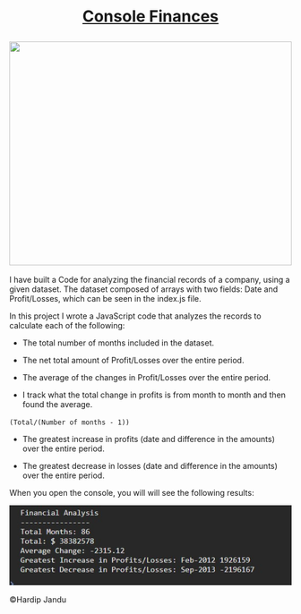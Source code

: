 # <p align="center"><ins>Console Finances</ins></p>

<p align="center">
  <img width="100%" height="400" src="https://github.com/HJandu/Console-Finances/assets/116304118/7e39a760-6bdb-4960-bddd-25c7714a9659">
</p>



I have built a Code for analyzing the financial records of a company, using a given dataset. The dataset composed of arrays with two fields: Date and Profit/Losses, which can be seen in the index.js file. 

In this project I wrote a JavaScript code that analyzes the records to calculate each of the following:

* The total number of months included in the dataset.

* The net total amount of Profit/Losses over the entire period.

* The average of the changes in Profit/Losses over the entire period.

* I track what the total change in profits is from month to month and then found the average.

`(Total/(Number of months - 1))`

* The greatest increase in profits (date and difference in the amounts) over the entire period.

* The greatest decrease in losses (date and difference in the amounts) over the entire period.

When you open the console, you will will see the following results:

![image](https://github.com/HJandu/Console-Finances/blob/main/Images/screenshot.jpg)

&copy;Hardip Jandu
